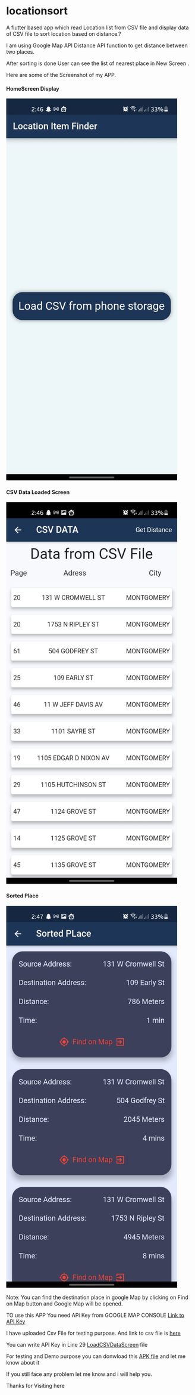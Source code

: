 # locationsort

A flutter based app which read Location list from CSV file and display data of CSV file to sort location based on distance.?

I am using Google Map API Distance API function to get distance between two places.

After sorting is done User can see the list of nearest place in New Screen .

Here are some of the Screenshot of my APP.

#### HomeScreen Display

![HomeScreen](/ScreenShot/homeScreen.jpeg)

#### CSV Data Loaded Screen

![CSV Data laoded ](./ScreenShot/csvDataLoadedScreen.jpeg)

#### Sorted Place

![Sorted Screen Image ](./ScreenShot/sortedScreen.jpeg)

Note: You can find the destination place in google Map by clicking on Find on Map button and Google Map will be opened.

TO use this APP You need APi Key from GOOGLE MAP CONSOLE [Link to API Key](https://developers.google.com/maps/documentation/embed/get-api-key)

I have uploaded Csv File for testing purpose. And link to csv file is [here](./testCSVFile.xlsx) 

You can write API Key in Line 29 [LoadCSVDataScreen](./lib/loadCsvDataScreen.dart) file

For testing and Demo purpose you can donwload this [APK file](./build/app/outputs/apk/release/app-release.apk) and let me know about it 

If you still face any problem let me know and i will help you.

Thanks for Visiting here
